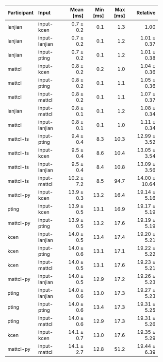 | Participant | Input | Mean [ms] | Min [ms] | Max [ms] | Relative |
|:---|:---|---:|---:|---:|---:|
| lanjian | input-kcen | 0.7 ± 0.2 | 0.1 | 1.3 | 1.00 |
| lanjian | input-lanjian | 0.7 ± 0.2 | 0.1 | 1.2 | 1.01 ± 0.37 |
| lanjian | input-pting | 0.7 ± 0.2 | 0.1 | 1.2 | 1.01 ± 0.38 |
| mattcl | input-kcen | 0.8 ± 0.2 | 0.2 | 1.0 | 1.04 ± 0.36 |
| mattcl | input-pting | 0.8 ± 0.2 | 0.1 | 1.1 | 1.05 ± 0.36 |
| mattcl | input-mattcl | 0.8 ± 0.2 | 0.1 | 1.1 | 1.07 ± 0.37 |
| lanjian | input-mattcl | 0.8 ± 0.1 | 0.1 | 1.2 | 1.08 ± 0.34 |
| mattcl | input-lanjian | 0.8 ± 0.1 | 0.1 | 1.0 | 1.11 ± 0.34 |
| mattcl-ts | input-pting | 9.4 ± 0.4 | 8.3 | 10.3 | 12.99 ± 3.52 |
| mattcl-ts | input-kcen | 9.5 ± 0.4 | 8.6 | 10.4 | 13.05 ± 3.54 |
| mattcl-ts | input-lanjian | 9.5 ± 0.4 | 8.4 | 10.8 | 13.09 ± 3.56 |
| mattcl-ts | input-mattcl | 10.2 ± 7.2 | 8.5 | 94.7 | 14.00 ± 10.64 |
| mattcl-py | input-kcen | 13.9 ± 0.3 | 13.2 | 16.4 | 19.14 ± 5.16 |
| pting | input-kcen | 13.9 ± 0.5 | 13.1 | 16.9 | 19.17 ± 5.19 |
| mattcl-py | input-pting | 13.9 ± 0.5 | 13.2 | 17.6 | 19.19 ± 5.19 |
| kcen | input-lanjian | 14.0 ± 0.5 | 13.4 | 17.4 | 19.20 ± 5.21 |
| kcen | input-pting | 14.0 ± 0.6 | 13.1 | 17.1 | 19.22 ± 5.22 |
| kcen | input-mattcl | 14.0 ± 0.5 | 13.1 | 17.6 | 19.23 ± 5.21 |
| mattcl-py | input-lanjian | 14.0 ± 0.5 | 12.9 | 17.2 | 19.26 ± 5.23 |
| pting | input-lanjian | 14.0 ± 0.6 | 13.0 | 17.3 | 19.27 ± 5.23 |
| pting | input-pting | 14.0 ± 0.6 | 13.4 | 17.3 | 19.31 ± 5.25 |
| pting | input-mattcl | 14.0 ± 0.6 | 12.9 | 17.3 | 19.31 ± 5.26 |
| kcen | input-kcen | 14.1 ± 0.7 | 13.0 | 17.6 | 19.35 ± 5.29 |
| mattcl-py | input-mattcl | 14.1 ± 2.7 | 12.8 | 51.2 | 19.44 ± 6.39 |
